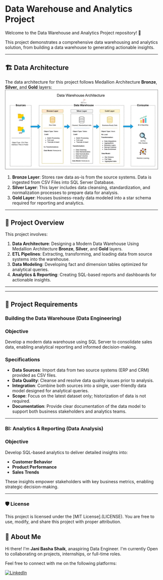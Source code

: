 # Data Warehouse and Analytics Project
Welcome to the Data Warehouse and Analytics Project repository! 🚀

This project demonstrates a comprehensive data warehousing and analytics solution, from building a data warehouse to generating actionable insights. 

---
## 🏗️ Data Architecture

The data architecture for this project follows Medallion Architecture **Bronze**, **Silver**, and **Gold** layers:
![Data Architecture](docs/data_architecture)

1. **Bronze Layer**: Stores raw data as-is from the source systems. Data is ingested from CSV Files into SQL Server Database.
2. **Silver Layer**: This layer includes data cleansing, standardization, and normalization processes to prepare data for analysis.
3. **Gold Layer**: Houses business-ready data modeled into a star schema required for reporting and analytics.

---
## 📖 Project Overview

This project involves:

1. **Data Architecture**: Designing a Modern Data Warehouse Using Medallion Architecture **Bronze**, **Silver**, and **Gold** layers.
2. **ETL Pipelines**: Extracting, transforming, and loading data from source systems into the warehouse.
3. **Data Modeling**: Developing fact and dimension tables optimized for analytical queries.
4. **Analytics & Reporting**: Creating SQL-based reports and dashboards for actionable insights.
---

---

## 🚀 Project Requirements
### Building the Data Warehouse (Data Engineering)
### Objective

Develop a modern data warehouse using SQL Server to consolidate sales data, enabling analytical reporting and informed decision-making.

### Specifications
- **Data Sources**: Import data from two source systems (ERP and CRM) provided as CSV files.
- **Data Quality**: Cleanse and resolve data quality issues prior to analysis.
- **Integration**: Combine both sources into a single, user-friendly data model designed for analytical queries.
- **Scope**: Focus on the latest dataset only; historization of data is not required.
- **Documentation**: Provide clear documentation of the data model to support both business stakeholders and analytics teams.


---

### BI: Analytics & Reporting (Data Analysis)

###  Objective
Develop SQL-based analytics to deliver detailed insights into:
- **Customer Behavior**
- **Product Performance**
- **Sales Trends**

These insights empower stakeholders with key business metrics, enabling strategic decision-making.

---

### 🛡️ License
This project is licensed under the [MIT License].(LICENSE). You are free to use, modify, and share this project with proper attribution.

## 🌟 About Me
Hi there! I'm **Jani Basha Shaik**, anaspiring Data Engineer. I'm currently Open to collaborating on projects, internships, or full-time roles. 

Feel free to connect with me on the following platforms:

[![LinkedIn](https://img.shields.io/badge/LinkedIn-0077B5?style=for-the-badge&logo=linkedin&logoColor=white)](https://www.linkedin.com/in/259janibasha)
